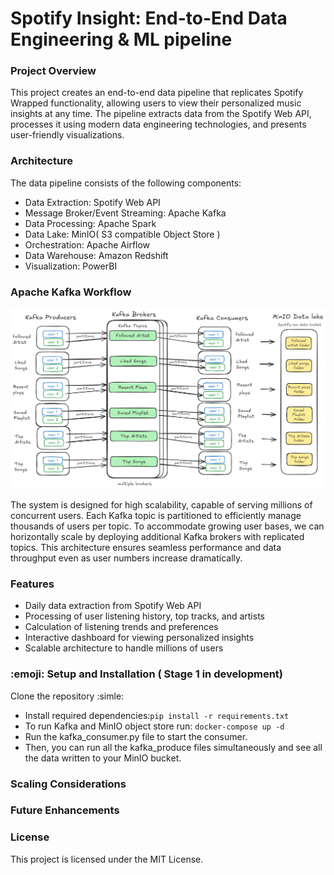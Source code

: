 
# Spotify Insight: End-to-End Data Engineering & ML pipeline

### Project Overview
This project creates an end-to-end data pipeline that replicates Spotify Wrapped functionality, allowing users to view their personalized music insights at any time. The pipeline extracts data from the Spotify Web API, processes it using modern data engineering technologies, and presents user-friendly visualizations.

### Architecture

The data pipeline consists of the following components:

- Data Extraction: Spotify Web API
- Message Broker/Event Streaming: Apache Kafka
- Data Processing: Apache Spark
- Data Lake: MinIO( S3 compatible Object Store )
- Orchestration: Apache Airflow
- Data Warehouse: Amazon Redshift
- Visualization: PowerBI

### Apache Kafka Workflow
![kafka workflow](images/kafka_data_flow.png)

The system is designed for high scalability, capable of serving millions of concurrent users. Each Kafka topic is partitioned to efficiently manage thousands of users per topic. To accommodate growing user bases, we can horizontally scale by deploying additional Kafka brokers with replicated topics. This architecture ensures seamless performance and data throughput even as user numbers increase dramatically.

### Features
- Daily data extraction from Spotify Web API
- Processing of user listening history, top tracks, and artists
- Calculation of listening trends and preferences
- Interactive dashboard for viewing personalized insights
- Scalable architecture to handle millions of users

### :emoji: Setup and Installation ( Stage 1 in development)

Clone the repository :simle:

- Install required dependencies:`pip install -r requirements.txt`
- To run Kafka and MinIO object store run: `docker-compose up -d`
- Run the kafka_consumer.py file to start the consumer.
- Then, you can run all the kafka_produce files simultaneously and see all the data written to your MinIO bucket.

### Scaling Considerations

### Future Enhancements

### License
This project is licensed under the MIT License.